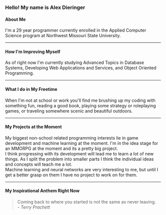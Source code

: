 ### Hello! My name is Alex Dieringer 

#### About Me

I'm a 29 year programmer currently enrolled in the Applied Computer Science program at Northwest Missouri State University.

---
#### How I'm Improving Myself

As of right now I'm currently studying Advanced Topics in Database Systems, Developing Web Applications and Services, and Object Oriented Programming.

---
#### What I do in My Freetime

When I'm not at school or work you'll find me brushing up my coding with something fun, reading a good book, playing some strategy or roleplaying games, or traveling somewhere scenic and beautiful outdoors.

---
#### My Projects at the Moment

My biggest non-school related programming interests lie in game development and machine learning at the moment.  I'm in the idea stage for an MMORPG at the moment and its a pretty big project.<br>
I think progressing with its development will lead me to learn a lot of new things. As I split the problem into smaller parts I think the individual ideas and concepts will teach me a lot.<br>
Machine learning and neural networks are very interesting to me, but until I get a better grasp on them I have no project to work on for them.  


---
#### My Inspirational Anthem Right Now

> Coming back to where you started is not the same as never leaving.<br>
*- Terry Prachett*

<!--
**Dierale/Dierale** is a ✨ _special_ ✨ repository because its `README.md` (this file) appears on your GitHub profile.

Here are some ideas to get you started:

- 🔭 I’m currently working on ...
- 🌱 I’m currently learning ...
- 👯 I’m looking to collaborate on ...
- 🤔 I’m looking for help with ...
- 💬 Ask me about ...
- 📫 How to reach me: ...
- 😄 Pronouns: ...
- ⚡ Fun fact: ...
-->
